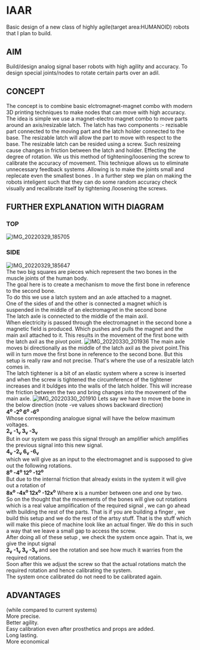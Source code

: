 # IAAR
Basic design of a new class of highly agile(target area:HUMANOID) robots that I plan to build.
## AIM
Build/design analog signal baser robots with high agility and accuracy.
To design special joints/nodes to rotate certain parts over an adil.
## CONCEPT
The concept is to combine basic elctromagnet-magnet combo with modern 3D printing techniques to make nodes that can move with high accuracy.
The idea is simple we use a magnet-electro magnet combo to move parts around an axis/resizable latch.
The latch has two components :- rezisable part connected to the moving part and the latch holder connected to the base.
The resizable latch will allow the part to move with respect to the base.
The resizable latch can be resided using a screw. Such resizeing cause changes in friction between the latch and holder. Effecting the degree of rotation.
We us this method of tightening/loosening the screw to calibrate the accuracy of movement. This technique allows us to eliminate unnecessary feedback systems .Allowing is to make the joints small and replecate even the smallest bones .
In a further step we plan on making the robots inteligent such that they can do some random accuracy check visually and recalibrate itself by tightening /loosening the screws.
## FURTHER EXPLANATION WITH DIAGRAM
### TOP
![IMG_20220329_185705](https://user-images.githubusercontent.com/88607869/160638796-cc00ebdf-3183-4948-8494-226a0494a999.jpg)
### SIDE
![IMG_20220329_185647](https://user-images.githubusercontent.com/88607869/160638725-0c64b075-3d09-4799-88ba-3d5aa6ebabc5.jpg)
<br> The two big squares are pieces which represent the two bones in the muscle joints of the human body.
<br> The goal here is to create a mechanism to move the first bone in reference to the second bone.
<br> To do this we use a latch system and an axle attached to a magnet. 
<br> One of the sides of and the other is connected a magnet which is suspended in the middle of an electromagnet in the second bone
<br> The latch axle is connected to the middle of the main axil.
<br> When electricity is passed through the electromagnet in the second bone a magnetic field is produced. Which pushes and pulls the magnet and the main axil attached to it. This results in the movement of the first bone with the latch axil as the pivot point.
![IMG_20220330_201936](https://user-images.githubusercontent.com/88607869/160865939-f14d9671-23f3-4847-a936-8f9dc4d42a09.jpg)
The main axle moves bi directionally as the middle of the latch axil as the pivot point.This will in turn move the first bone in reference to the second bone. But this setup is really raw and not precise. That's where the use of a resizable latch comes in.
<br> The latch tightener is a bit of an elastic system where a screw is inserted and when the screw is tightened the circumference of the tightener increases and it buldges into the walls of the latch holder. This will increase the friction between the two and bring changes into the movement of the main axle.
![IMG_20220330_201910](https://user-images.githubusercontent.com/88607869/160865959-a1ed95ab-5e30-4ced-b1c6-9b47f65d644a.jpg)
Lets say we have to move the bone in the below direction (note -ve values shows backward direction)
<br><b>  4<sup>o</sup>     -2<sup>o</sup>     6<sup>o</sup>     -6<sup>o</sup></b>
<br>Whose corresponding analogue signal will have the below maximum voltages.
<br><b>  2<sub>v</sub>     -1<sub>v</sub>     3<sub>v</sub>     -3<sub>v</sub> </b>
<br>But in our system we pass this signal through an amplifier which amplifies the previous signal into this new signal.
<br><b>  4<sub>v</sub>     -2<sub>v</sub>     6<sub>v</sub>     -6<sub>v</sub> </b>
<br>which we will give as an input to the electromagnet and  is supposed to give out the following rotations.
<br><b>  8<sup>o</sup>     -4<sup>o</sup>     12<sup>o</sup>    -12<sup>o</sup></b>
<br>But due to the internal friction that already exists in the system it will give out a rotation of 
<br><b>  8x<sup>o</sup>    -4x<sup>o</sup>    12x<sup>o</sup>   -12x<sup>o</sup></b> Where <b> x </b> is a number between one and one by two.
<br>So on the thought that the movements of the bones will give out rotations which is a real value amplification of the required signal , we can go ahead with building the rest of the parts. That is if you are building a finger , we build this setup and we do the rest of the artsy stuff. That is the stuff which will make this piece of machine look like an actual finger. We do this in such a way that we leave a small gap to access the screw.
<br>After doing all of these setup , we check the system once again. That is, we give the input signal 
<br><b>  2<sub>v</sub>     -1<sub>v</sub>     3<sub>v</sub>     -3<sub>v</sub> </b>
 and see the rotation and see how much it warries from the required rotations.
<br>Soon after this we adjust the screw so that the actual rotations match the required rotation and hence calibrating the system.
<br>The system once calibrated do not need to be calibrated again.
## ADVANTAGES
(while compared to current systems)
<br>More precise.
<br>Better agility.
<br>Easy calibration even after prosthetics and props are added.
<br>Long lasting.
<br>More economical


    
